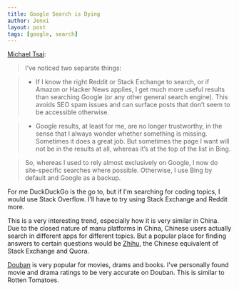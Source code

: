 ```yaml
---
title: Google Search is Dying
author: Jenxi
layout: post
tags: [google, search]
---
```

[Michael Tsai](https://mjtsai.com/blog/2022/02/17/google-search-is-dying/):

> I’ve noticed two separate things:

> * If I know the right Reddit or Stack Exchange to search, or if Amazon or Hacker News applies, I get much more useful results than searching Google (or any other general search engine). This avoids SEO spam issues and can surface posts that don’t seem to be accessible otherwise.

> * Google results, at least for me, are no longer trustworthy, in the sense that I always wonder whether something is missing. Sometimes it does a great job. But sometimes the page I want will not be in the results at all, whereas it’s at the top of the list in Bing.

> So, whereas I used to rely almost exclusively on Google, I now do site-specific searches where possible. Otherwise, I use Bing by default and Google as a backup.

For me DuckDuckGo is the go to, but if I'm searching for coding topics, I would use Stack Overflow. I'll have to try using Stack Exchange and Reddit more.

This is a very interesting trend, especially how it is very similar in China. Due to the closed nature of manu platforms in China, Chinese users actually search in different apps for different topics. But a popular place for finding answers to certain questions would be [Zhihu](/https-en.wikipedia.org-wiki-zhihu/), the Chinese equivalent of Stack Exchange and Quora.

[Douban](https://en.wikipedia.org/wiki/Douban) is very popular for movies, drams and books. I've personally found movie and drama ratings to be very accurate on Douban. This is similar to Rotten Tomatoes.